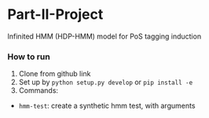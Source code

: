 # Part-II-Project
Infinited HMM (HDP-HMM) model for PoS tagging induction

### How to run
1. Clone from github link
2. Set up by `python setup.py develop` or `pip install -e`
3. Commands: 
- `hmm-test`: create a synthetic hmm test, with arguments